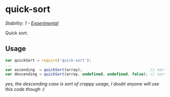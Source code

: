 # quick-sort

_Stability: 1 - [Experimental](https://github.com/tristanls/stability-index#stability-1---experimental)_

Quick sort.

## Usage

```javascript
var quickSort = require('quick-sort');
...
var ascending  = quickSort(array);                              // sort ascending
var descending = quickSort(array, undefined, undefined, false); // sort descending
```

_yes, the descending case is sort of crappy usage, I doubt anyone will use this code though :)_